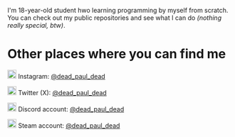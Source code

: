 I'm 18-year-old student hwo learning programming by myself from scratch. 
You can check out my public repositories and see what I can do 
_(nothing really special, btw)_.

# Other places where you can find me 
<img src="https://cdn-icons-png.flaticon.com/128/1384/1384031.png" height="20px"> Instagram: [@dead_paul_dead](https://www.instagram.com/dead_paul_dead)

<img src="https://cdn-icons-png.flaticon.com/128/5968/5968958.png" height="20px"> Twitter (X): [@dead_paul_dead](https://x.com/dead_paul_dead)

<img src="https://cdn-icons-png.flaticon.com/128/4945/4945914.png" height="20px"> Discord account: [@dead_paul_dead](https://discordapp.com/users/dead_paul_dead)

<img src="https://cdn-icons-png.flaticon.com/128/3670/3670382.png" height="20px"> Steam account: [@dead_paul_dead](https://steamcommunity.com/id/dead_paul_dead)
